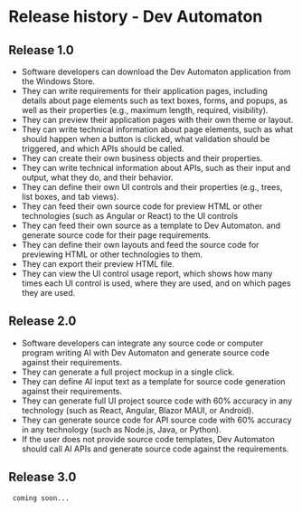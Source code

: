 # Release history - Dev Automaton
## Release 1.0

- Software developers can download the Dev Automaton application from the Windows Store.
- They can write requirements for their application pages, including details about page elements such as text boxes, forms, and popups, as well as their properties (e.g., maximum length, required, visibility).
- They can preview their application pages with their own theme or layout.
- They can write technical information about page elements, such as what should happen when a button is clicked, what validation should be triggered, and which APIs should be called.
- They can create their own business objects and their properties.
- They can write technical information about APIs, such as their input and output, what they do, and their behavior.
- They can define their own UI controls and their properties (e.g., trees, list boxes, and tab views).
- They can feed their own source code for preview HTML or other technologies (such as Angular or React) to the UI controls
- They can feed their own source as a template to Dev Automaton. and generate source code for their page requirements.
- They can define their own layouts and feed the source code for previewing HTML or other technologies to them.
- They can export their preview HTML file.
- They can view the UI control usage report, which shows how many times each UI control is used, where they are used, and on which pages they are used.
## Release 2.0

- Software developers can integrate any source code or computer program writing AI with Dev Automaton and generate source code against their requirements.
- They can generate a full project mockup in a single click.
- They can define AI input text as a template for source code generation against their requirements.
- They can generate full UI project source code with 60% accuracy in any technology (such as React, Angular, Blazor MAUI, or Android).
- They can generate source code for API source code with 60% accuracy in any technology (such as Node.js, Java, or Python).
- If the user does not provide source code templates, Dev Automaton should call AI APIs and generate source code against the requirements.
## Release 3.0
     coming soon...
